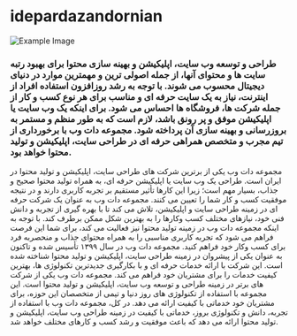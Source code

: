 # **idepardazandornian**

![Example Image](https://dotweb.ir/wp-content/uploads/2023/04/demo1-1024x227.png)


### طراحی و توسعه وب سایت، اپلیکیشن و بهینه سازی محتوا برای بهبود رتبه سایت ها و محتوای آنها، از جمله اصولی ترین و مهمترین موارد در دنیای دیجیتال محسوب می شوند. با توجه به رشد روزافزون استفاده افراد از اینترنت، نیاز به یک سایت حرفه ای و مناسب برای هر نوع کسب و کار از جمله شرکت ها، فروشگاه ها احساس می شود. برای اینکه یک وب سایت یا اپلیکیشن موفق و پر رونق باشد، لازم است که به طور منظم و مستمر به بروزرسانی و بهینه سازی آن پرداخته شود. مجموعه دات وب با برخورداری از تیم مجرب و متخصص همراهی حرفه ای در طراحی سایت، اپلیکیشن و تولید محتوا خواهد بود.
مجموعه دات وب یکی از برترین شرکت های طراحی سایت، اپلیکیشن و تولید محتوا در ایران است. طراحی یک وب سایت یا اپلیکیشن حرفه ای، به همراه تولید محتوا صحیح و جذاب، بسیار مهم است؛ زیرا این کارها تأثیر مستقیم بر تجربه کاربری دارند و در نتیجه موفقیت کسب و کار شما را تعیین می کنند.
مجموعه دات وب به عنوان یک شرکت حرفه ای در زمینه طراحی سایت و اپلیکیشن، تلاش می کند تا با بهره گیری از تجربه و دانش فنی خود، نیازهای مختلف کسب وکارها را به بهترین شکل ممکن برطرف کند. با توجه به اینکه مجموعه دات وب در زمینه تولید محتوا نیز فعالیت می کند، برای شما این فرصت فراهم می شود که تجربه کاربری مناسبی را به همراه محتوای جذاب و منحصربه فرد برای کسب وکار خود فراهم کنید.
مجموعه دات وب در سال ۱۳۹۹ تأسیس شده و تاکنون به عنوان یکی از پیشروان در زمینه طراحی سایت، اپلیکیشن و تولید محتوا شناخته شده است. این شرکت با ارائه خدمات حرفه ای و با بکارگیری جدیدترین تکنولوژی ها، بهترین کیفیت خدمات را برای مشتریان خود فراهم می کند.
مجموعه دات وب یکی از شرکت های برتر در زمینه طراحی و توسعه وب سایت، اپلیکیشن و تولید محتوا است. این مجموعه با استفاده از تکنولوژی های روز دنیا و تیمی از متخصصان این حوزه، برای مشتریان خود خدماتی با کیفیت ارائه می دهد. در کل، مجموعه دات وب با استفاده از تجربه، دانش و تکنولوژی بروز، خدماتی با کیفیت در زمینه طراحی وب سایت، اپلیکیشن و تولید محتوا ارائه می دهد که باعث موفقیت و رشد کسب و کارهای مختلف خواهد شد.

